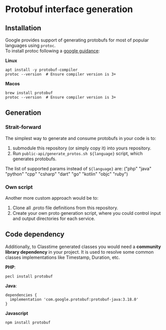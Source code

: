 # Protobuf interface generation

## Installation

Google provides support of generating protobufs for most of popular languages using `protoc`.  
To install protoc following a [google guidance](https://grpc.io/docs/protoc-installation/):

**Linux**
```
apt install -y protobuf-compiler
protoc --version  # Ensure compiler version is 3+
```
**Macos**
```
brew install protobuf
protoc --version  # Ensure compiler version is 3+
```

## Generation

### Strait-forward
The simplest way to generate and consume protobufs in your code is to:
1. submodule this repository (or simply copy it) into yours repository.
2. Run `public-api/generate_protos.sh ${language}` script, which generates protobufs.

The list of supported params instead of `${language}` are: ("php" "java" "python" "cpp" "csharp" "dart" "go" "kotlin" "objc" "ruby")

### Own script
Another more custom approach would be to:
1. Clone all .proto file definitions from this repository.
2. Create your own proto generation script, where you could control input and output directories for each service.

## Code dependency

Additionally, to Classtime generated classes you would need a **community library dependency** in your project. It is used to resolve some common classes implementations like Timestamp, Duration, etc.

**PHP**:
```
pecl install protobuf
```

**Java**:
```
dependencies {
  implementation 'com.google.protobuf:protobuf-java:3.18.0'
}
```

**Javascript**
```
npm install protobuf
```
